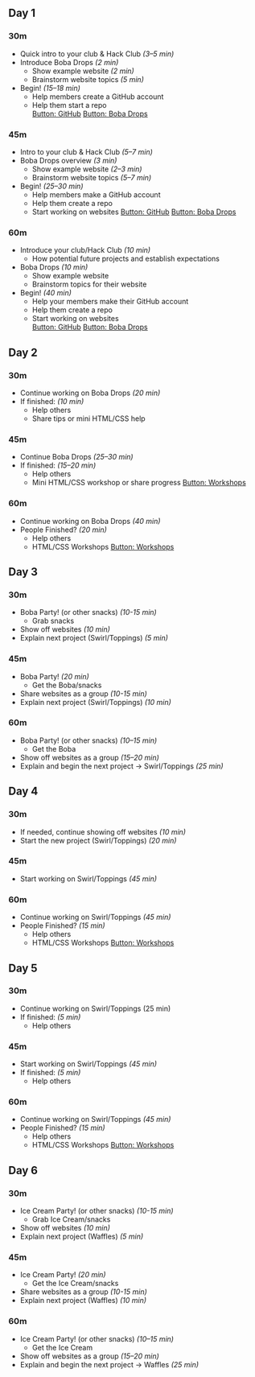 ## Day 1

### 30m
- Quick intro to your club & Hack Club *(3–5 min)*
- Introduce Boba Drops *(2 min)*
  - Show example website *(2 min)*
  - Brainstorm website topics *(5 min)*
- Begin! *(15–18 min)*
  - Help members create a GitHub account  
  - Help them start a repo  
[Button: GitHub](https://github.com)
[Button: Boba Drops](https://boba.hackclub.com)

### 45m
- Intro to your club & Hack Club *(5–7 min)*
- Boba Drops overview *(3 min)*
  - Show example website *(2–3 min)*
  - Brainstorm website topics *(5–7 min)*
- Begin! *(25–30 min)*
  - Help members make a GitHub account  
  - Help them create a repo  
  - Start working on websites
[Button: GitHub](https://github.com)
[Button: Boba Drops](https://boba.hackclub.com)

### 60m
- Introduce your club/Hack Club *(10 min)*
    - How potential future projects and establish expectations
- Boba Drops *(10 min)*
    - Show example website  
    - Brainstorm topics for their website  
- Begin! *(40 min)*
    - Help your members make their GitHub account  
    - Help them create a repo  
    - Start working on websites  
[Button: GitHub](https://github.com)
[Button: Boba Drops](https://boba.hackclub.com)



## Day 2

### 30m
- Continue working on Boba Drops *(20 min)*
- If finished: *(10 min)*
  - Help others  
  - Share tips or mini HTML/CSS help  

### 45m
- Continue Boba Drops *(25–30 min)*
- If finished: *(15–20 min)*
  - Help others  
  - Mini HTML/CSS workshop or share progress 
[Button: Workshops](https://workshops.hackclub.com)

### 60m
- Continue working on Boba Drops *(40 min)*
- People Finished? *(20 min)*
    - Help others  
    - HTML/CSS Workshops
[Button: Workshops](https://workshops.hackclub.com)



## Day 3

### 30m
- Boba Party! (or other snacks) *(10-15 min)*
  - Grab snacks  
- Show off websites *(10 min)*
- Explain next project (Swirl/Toppings) *(5 min)*

### 45m
- Boba Party! *(20 min)*
  - Get the Boba/snacks  
- Share websites as a group *(10-15 min)*
- Explain next project (Swirl/Toppings) *(10 min)*

### 60m
- Boba Party! (or other snacks) *(10–15 min)*
    - Get the Boba  
- Show off websites as a group *(15–20 min)*
- Explain and begin the next project -> Swirl/Toppings *(25 min)*



## Day 4

### 30m
-  If needed, continue showing off websites *(10 min)*
-  Start the new project (Swirl/Toppings) *(20 min)*

### 45m
- Start working on Swirl/Toppings *(45 min)*

### 60m
- Continue working on Swirl/Toppings *(45 min)*
- People Finished? *(15 min)*
    - Help others  
    - HTML/CSS Workshops 
[Button: Workshops](https://workshops.hackclub.com)

## Day 5

### 30m
- Continue working on Swirl/Toppings (25 min)
- If finished: *(5 min)*
  - Help others  

### 45m
- Start working on Swirl/Toppings *(45 min)*
- If finished: *(5 min)*
  - Help others

### 60m
- Continue working on Swirl/Toppings *(45 min)*
- People Finished? *(15 min)*
    - Help others  
    - HTML/CSS Workshops 
[Button: Workshops](https://workshops.hackclub.com)

## Day 6

### 30m
- Ice Cream Party! (or other snacks) *(10-15 min)*
  - Grab Ice Cream/snacks  
- Show off websites *(10 min)*
- Explain next project (Waffles) *(5 min)*

### 45m
- Ice Cream Party! *(20 min)*
  - Get the Ice Cream/snacks  
- Share websites as a group *(10-15 min)*
- Explain next project (Waffles) *(10 min)*

### 60m
- Ice Cream Party! (or other snacks) *(10–15 min)*
    - Get the Ice Cream  
- Show off websites as a group *(15–20 min)*
- Explain and begin the next project -> Waffles *(25 min)*
